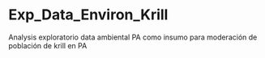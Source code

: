 # Exp_Data_Environ_Krill
Analysis exploratorio data ambiental PA como insumo para moderación de población de krill en PA
